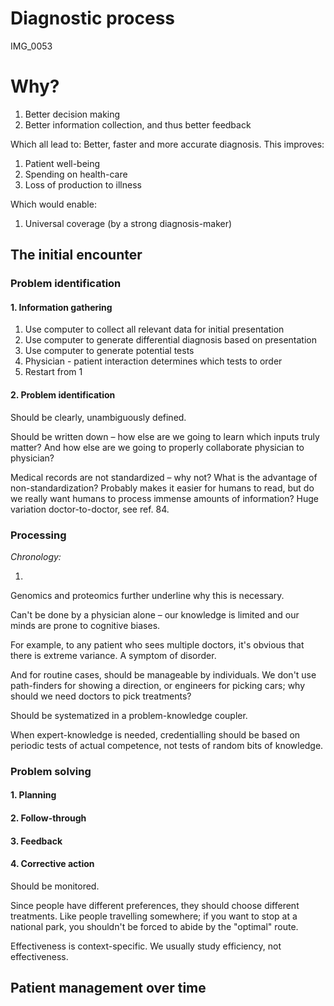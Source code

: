 # Diagnostic process
IMG_0053

# Why?

1. Better decision making
2. Better information collection, and thus better feedback

Which all lead to: Better, faster and more accurate diagnosis. This improves:

1. Patient well-being
2. Spending on health-care
3. Loss of production to illness

Which would enable:

1. Universal coverage (by a strong diagnosis-maker)

## The initial encounter

### Problem identification

#### 1. Information gathering

1. Use computer to collect all relevant data for initial presentation
2. Use computer to generate differential diagnosis based on presentation
3. Use computer to generate potential tests
4. Physician - patient interaction determines which tests to order
5. Restart from 1

#### 2. Problem identification
Should be clearly, unambiguously defined.

Should be written down – how else are we going to learn which inputs truly matter? And how else are we going to properly collaborate physician to physician?

Medical records are not standardized – why not? What is the advantage of non-standardization? Probably makes it easier for humans to read, but do we really want humans to process immense amounts of information? Huge variation doctor-to-doctor, see ref. 84.

### Processing
*Chronology:*

1. 

Genomics and proteomics further underline why this is necessary.

Can't be done by a physician alone – our knowledge is limited and our minds are prone to cognitive biases.

For example, to any patient who sees multiple doctors, it's obvious that there is extreme variance. A symptom of disorder.

And for routine cases, should be manageable by individuals. We don't use path-finders for showing a direction, or engineers for picking cars; why should we need doctors to pick treatments?

Should be systematized in a problem-knowledge coupler.

When expert-knowledge is needed, credentialling should be based on periodic tests of actual competence, not tests of random bits of knowledge.

### Problem solving

#### 1. Planning

#### 2. Follow-through

#### 3. Feedback

#### 4. Corrective action
Should be monitored.

Since people have different preferences, they should choose different treatments. Like people travelling somewhere; if you want to stop at a national park, you shouldn't be forced to abide by the "optimal" route.

Effectiveness is context-specific. We usually study efficiency, not effectiveness.

## Patient management over time

<!-- #Life -->

<!-- {BearID:73561E46-EC05-45CE-8CA0-EDD75615736D-15756-0000130350D851DC} -->
